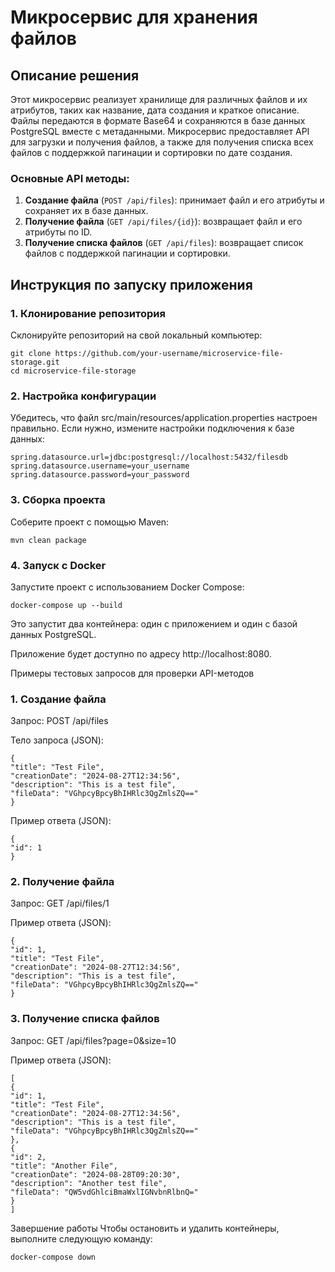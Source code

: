 # Микросервис для хранения файлов

## Описание решения

Этот микросервис реализует хранилище для различных файлов и их атрибутов, таких как название, дата создания и краткое описание. Файлы передаются в формате Base64 и сохраняются в базе данных PostgreSQL вместе с метаданными. Микросервис предоставляет API для загрузки и получения файлов, а также для получения списка всех файлов с поддержкой пагинации и сортировки по дате создания.

### Основные API методы:

1. **Создание файла** (`POST /api/files`): принимает файл и его атрибуты и сохраняет их в базе данных.
2. **Получение файла** (`GET /api/files/{id}`): возвращает файл и его атрибуты по ID.
3. **Получение списка файлов** (`GET /api/files`): возвращает список файлов с поддержкой пагинации и сортировки.

## Инструкция по запуску приложения

### 1. Клонирование репозитория

Склонируйте репозиторий на свой локальный компьютер:

```
git clone https://github.com/your-username/microservice-file-storage.git
cd microservice-file-storage
```

### 2. Настройка конфигурации
Убедитесь, что файл src/main/resources/application.properties настроен правильно. Если нужно, измените настройки подключения к базе данных:

```
spring.datasource.url=jdbc:postgresql://localhost:5432/filesdb
spring.datasource.username=your_username
spring.datasource.password=your_password
```

### 3. Сборка проекта
Соберите проект с помощью Maven:


```
mvn clean package
```
### 4. Запуск с Docker
Запустите проект с использованием Docker Compose:


```
docker-compose up --build
```
Это запустит два контейнера: один с приложением и один с базой данных PostgreSQL.

Приложение будет доступно по адресу http://localhost:8080.

Примеры тестовых запросов для проверки API-методов
### 1. Создание файла
   Запрос: POST /api/files

Тело запроса (JSON):

```
{
"title": "Test File",
"creationDate": "2024-08-27T12:34:56",
"description": "This is a test file",
"fileData": "VGhpcyBpcyBhIHRlc3QgZmlsZQ=="
}
```
Пример ответа (JSON):

```
{
"id": 1
}
```

### 2. Получение файла
Запрос: GET /api/files/1

Пример ответа (JSON):

```
{
"id": 1,
"title": "Test File",
"creationDate": "2024-08-27T12:34:56",
"description": "This is a test file",
"fileData": "VGhpcyBpcyBhIHRlc3QgZmlsZQ=="
}
```

### 3. Получение списка файлов
   Запрос: GET /api/files?page=0&size=10

Пример ответа (JSON):

```
[
{
"id": 1,
"title": "Test File",
"creationDate": "2024-08-27T12:34:56",
"description": "This is a test file",
"fileData": "VGhpcyBpcyBhIHRlc3QgZmlsZQ=="
},
{
"id": 2,
"title": "Another File",
"creationDate": "2024-08-28T09:20:30",
"description": "Another test file",
"fileData": "QW5vdGhlciBmaWxlIGNvbnRlbnQ="
}
]
```

Завершение работы
Чтобы остановить и удалить контейнеры, выполните следующую команду:

```
docker-compose down
```
